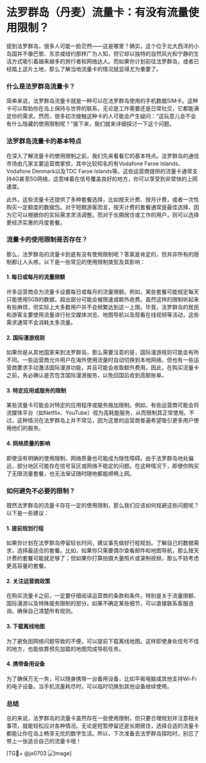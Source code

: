 # 法罗群岛（丹麦）流量卡：有没有流量使用限制？

提到法罗群岛，很多人可能一脸茫然——这是哪里？确实，这个位于北大西洋的小岛国并不像巴黎、东京或纽约那样广为人知，但它却以独特的自然风光和宁静的生活方式吸引着越来越多的旅行者和网络达人。而如果你计划前往法罗群岛，或者已经踏上这片土地，那么了解当地流量卡的情况就显得尤为重要了。

### 什么是法罗群岛流量卡？
简单来说，法罗群岛流量卡就是一种可以在法罗群岛使用的手机数据SIM卡。这种卡可以帮助你在岛上保持与世界的联系，无论是工作需要还是日常社交，它都能满足你的需求。然而，很多初次接触这种卡的人可能会产生疑问：“这玩意儿会不会有什么隐藏的使用限制呢？”接下来，我们就来详细探讨一下这个问题。

### 法罗群岛流量卡的基本特点
在深入了解流量卡的使用限制之前，我们先来看看它的基本特点。法罗群岛的通信市场由几家主要运营商掌控，其中比较知名的有Vodafone Faroe Islands、Vodafone Denmark以及TDC Faroe Islands等。这些运营商提供的流量卡通常支持4G甚至5G网络，这意味着在信号覆盖良好的地方，你可以享受到非常快的上网速度。

此外，这些流量卡还提供了多种套餐选择，比如按天计费、按月计费，或者一次性购买一定额度的数据包。对于短期游客而言，按天计费的套餐通常是最佳选择，因为它可以根据你的实际需求灵活调整。而对于长期居住或工作的用户，则可以选择更经济实惠的月度套餐。

### 流量卡的使用限制是否存在？
那么，法罗群岛的流量卡到底有没有使用限制呢？答案是肯定的，但并非所有的限制都让人头疼。以下是一些常见的使用限制类型及其影响：

#### 1. **每日或每月的流量限额**
许多运营商会为流量卡设置每日或每月的流量限额。例如，某些套餐可能规定每天只能使用5GB的数据，超出部分可能会被限速或额外收费。虽然这样的限制听起来有些麻烦，但实际上大多数用户并不会频繁达到这一上限。毕竟，法罗群岛的居民和游客主要使用流量进行社交媒体浏览、地图导航以及观看在线视频等活动，这些需求通常不会消耗太多流量。

#### 2. **国际漫游规则**
如果你是从其他国家来到法罗群岛，那么需要注意的是，国际漫游规则可能会有所不同。一些运营商允许用户在海外使用流量时自动切换到本地网络，但也有一些运营商要求手动激活国际漫游功能，并且可能会收取额外费用。因此，在购买流量卡之前，务必确认是否包含国际漫游服务，以免回国后收到高额账单。

#### 3. **特定应用或服务的限制**
某些流量卡可能会对特定的应用程序或服务施加限制。例如，有些运营商可能会将流媒体平台（如Netflix、YouTube）视为高耗能服务，从而限制其正常使用。不过，这种情况在法罗群岛上并不常见，因为这里的运营商普遍希望吸引更多用户使用他们的服务。

#### 4. **网络质量的影响**
即使没有明确的使用限制，网络质量也可能成为隐性障碍。由于法罗群岛地处偏远，部分地区可能存在信号盲区或网络不稳定的问题。在这种情况下，即便你购买了无限流量套餐，也无法保证随时随地都能顺畅上网。

### 如何避免不必要的限制？
既然法罗群岛的流量卡存在一定的使用限制，那么我们应该如何规避这些问题呢？以下是一些建议：

#### 1. **提前规划行程**
如果你计划在法罗群岛停留较长时间，建议事先做好行程规划。了解自己的数据需求，选择最适合的套餐。比如，如果你只需要偶尔查看邮件和地图导航，那么按天计费的套餐可能就足够了；但如果你打算拍摄大量照片或录制视频，那么不妨考虑更高容量的套餐。

#### 2. **关注运营商政策**
在购买流量卡之前，一定要仔细阅读运营商的条款和条件。特别是关于流量限额、国际漫游以及特殊服务限制的部分。如果不确定某些细节，可以直接联系客服咨询，确保自己清楚所有规则。

#### 3. **下载离线地图**
为了避免因网络问题导致的不便，可以提前下载离线地图。这样即使身处信号不佳的地方，也能依靠预先加载的地图完成导航任务。

#### 4. **携带备用设备**
为了确保万无一失，可以随身携带一台备用设备，比如平板电脑或其他支持Wi-Fi的电子设备。当手机流量耗尽时，可以临时切换到其他设备继续使用。

### 总结
总的来说，法罗群岛的流量卡虽然存在一些使用限制，但只要合理规划并注意相关事项，就能轻松应对各种情况。无论是短暂停留还是长期居住，选择合适的流量卡都能让你在岛上畅享无忧的数字生活。所以，下次准备去法罗群岛探险时，别忘了带上一张适合自己的流量卡哦！

[TG💪+ @jx0703 ![Image](https://github.com/user-attachments/assets/dbca1d08-cadb-493c-b0ec-ad6f7a83f270)]